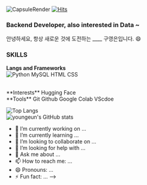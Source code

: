 ![CapsuleRender](https://capsule-render.vercel.app/api?type=waving&height=300&color=gradient&text=Hi,%20I'm%20Youngeun&textBg=false&fontSize=60)
[![Hits](https://hits.seeyoufarm.com/api/count/incr/badge.svg?url=https%3A%2F%2Fgithub.com%2Fyoungeunkoo%2Fhit-counter&count_bg=%237BB1EE&title_bg=%23656363&icon=&icon_color=%237CB8E4&title=%EB%B0%A9%EB%AC%B8%EC%9E%90%EC%88%98&edge_flat=false)](https://hits.seeyoufarm.com)

### Backend Developer, also interested in Data ~
안녕하세요, 항상 새로운 것에 도전하는 ____ 구영은입니다. 😄

### SKILLS
**Langs and Frameworks** <br>
![Python](https://img.shields.io/badge/Python-3776AB?style=for-the-badge&logo=python&logoColor=black)
MySQL
HTML
CSS


<br>
**Interests**
Hugging Face


<br>
**Tools** 
Git
Github
Google Colab
VScdoe





<br>

![Top Langs](https://github-readme-stats.vercel.app/api/top-langs/?username=youngeunkoo&layout=compact) <br>
![youngeun's GitHub stats](https://github-readme-stats.vercel.app/api?username=youngeunkoo&show_icons=true&theme=gruvbox)



- 🔭 I’m currently working on ...
- 🌱 I’m currently learning ...
- 👯 I’m looking to collaborate on ...
- 🤔 I’m looking for help with ...
- 💬 Ask me about ...
- 📫 How to reach me: ...
- 😄 Pronouns: ...
- ⚡ Fun fact: ...
-->

